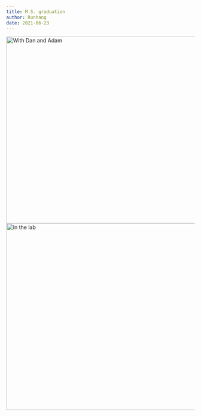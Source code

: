 ```yaml
---
title: M.S. graduation
author: Runhang 
date: 2021-06-23
---
```



<img src="/en/pics/With_Dan_Wong.jpg" alt="With Dan and Adam" width="700px" height="500px"/>

<img src="/en/pics/Lab_Wong.jpg" alt="In the lab" width="700px" height="500px"/>
